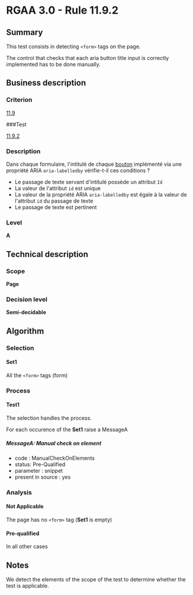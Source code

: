 # RGAA 3.0 -  Rule 11.9.2

## Summary

This test consists in detecting `<form>` tags on the page.

The control that checks that each aria button title input is correctly implemented has to be done manually.

## Business description

### Criterion

[11.9](http://references.modernisation.gouv.fr/referentiel-technique-0#crit-11-9)

###Test

[11.9.2](http://disic.github.io/rgaa_referentiel_en/RGAA3.0_Criteria_English_version_v1.html#test-11-9-2)

### Description

Dans chaque formulaire, l'intitul&eacute; de chaque <a href="http://references.modernisation.gouv.fr/referentiel-technique-0#mBtnForm">bouton</a> impl&eacute;ment&eacute; via une propri&eacute;t&eacute; ARIA `aria-labelledby` v&eacute;rifie-t-il ces conditions ? 
 
 * Le passage de texte servant d'intitul&eacute; poss&egrave;de un attribut `Id` 
 * La valeur de l'attribut `id` est unique 
 * La valeur de la propri&eacute;t&eacute; ARIA `aria-labelledby` est &eacute;gale &agrave; la valeur de l'attribut `id` du passage de texte 
 * Le passage de texte est pertinent 


### Level

**A**

## Technical description

### Scope

**Page**

### Decision level

**Semi-decidable**

## Algorithm

### Selection

#### Set1

All the `<form>` tags (form)

### Process

#### Test1

The selection handles the process.

For each occurence of the **Set1** raise a MessageA

##### MessageA: Manual check on element

-   code : ManualCheckOnElements
-   status: Pre-Qualified
-   parameter : snippet
-   present in source : yes

### Analysis

#### Not Applicable

The page has no `<form>` tag (**Set1** is empty)

#### Pre-qualified

In all other cases

## Notes

We detect the elements of the scope of the test to determine whether the
test is applicable.
